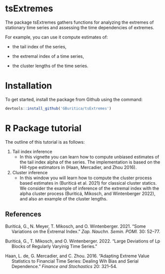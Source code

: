 
<!-- README.md is generated from README.Rmd. Please edit that file -->

# tsExtremes

<!-- badges: start -->
<!-- badges: end -->

The package tsExtremes gathers functions for analyzing the extremes of
stationary time series and assessing the time dependencies of extremes.

For example, you can use it compute estimates of:

- the tail index of the series,

- the extremal index of a time series,

- the cluster lengths of the time series.

# Installation

<!-- You can install the released version of tsExtremes from [CRAN](https://CRAN.R-project.org) with: -->

To get started, install the package from Github using the command:

``` r
devtools::install_github('GBuritica/tsExtremes')
```

# R Package tutorial

The outline of this tutorial is as follows:

1.  Tail index inference
    - In this vignette you can learn how to compute unbiased estimates
      of the tail index alpha of the series. The implementation is based
      on the Hill-type estimators in (Haan, Mercadier, and Zhou 2016).
2.  Cluster inference
    - In this window you will learn how to compute the cluster process
      based estimates in (Buriticá et al. 2021) for classical cluster
      statics. We consider the example of inference of the extremal
      index with the alpha cluster process (Buriticá, Mikosch, and
      Wintenberger 2022), and also an example of the cluster lengths.

## References

<div id="refs" class="references csl-bib-body hanging-indent">

<div id="ref-buritica:meyer:mikosch:wintenberger:2021"
class="csl-entry">

Buriticá, G., N. Meyer, T. Mikosch, and O. Wintenberger. 2021. “Some
Variations on the Extremal Index.” *Zap. Nauchn. Semin. POMI.* 30:
52–77.

</div>

<div id="ref-buritica:mikosch:wintenberger:2021" class="csl-entry">

Buriticá, G., T. Mikosch, and O. Wintenberger. 2022. “Large Deviations
of Lp Blocks of Regularly Varyinig Time Series.”

</div>

<div id="ref-dehaan:mercadier:zhou:2016" class="csl-entry">

Haan, L. de, G. Mercadier, and C. Zhou. 2016. “Adapting Extreme Value
Statistics to Financial Time Series: Dealing Wih Bias and Serial
Dependence.” *Finance and Stochastics* 20: 321–54.

</div>

</div>
